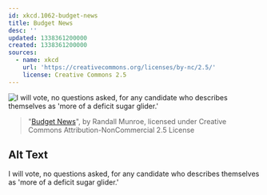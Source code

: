 ```yaml
---
id: xkcd.1062-budget-news
title: Budget News
desc: ''
updated: 1338361200000
created: 1338361200000
sources:
  - name: xkcd
    url: 'https://creativecommons.org/licenses/by-nc/2.5/'
    license: Creative Commons 2.5
---
```

![I will vote, no questions asked, for any candidate who describes themselves as 'more of a deficit sugar glider.'](https://imgs.xkcd.com/comics/budget_news.png)
> "[Budget News](https://xkcd.com/1062/)", by Randall Munroe, licensed under Creative Commons Attribution-NonCommercial 2.5 License

## Alt Text
I will vote, no questions asked, for any candidate who describes themselves as 'more of a deficit sugar glider.'
